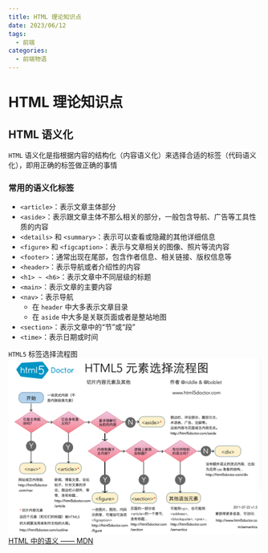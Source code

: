 ```yaml
---
title: HTML 理论知识点
date: 2023/06/12
tags:
  - 前端
categories:
  - 前端物语
---
```


# HTML 理论知识点

## HTML 语义化

`HTML` 语义化是指根据内容的结构化（内容语义化）来选择合适的标签（代码语义化），即用正确的标签做正确的事情
<custom-block title="语义化的优点" content="<div><code>HTML</code> 语义化增强文档的可识别性</div><ul><li>可以使页面在没有 <code>CSS</code> 样式表的情况下也能呈现出很好的内容结构</li><li>有利于 <code>SEO</code> 优化（爬虫依赖 <code>HTML</code> 的标签来确定渲染关键字的权重）</li><li>方便其他设备解析（屏幕阅读器、盲人阅读器）提升了用户体验</li><li>增强了代码的可读性和可维护性</li></ul>"></custom-block>

### 常用的语义化标签

- `<article>`：表示文章主体部分
- `<aside>`：表示跟文章主体不那么相关的部分，一般包含导航、广告等工具性质的内容
- `<details>` 和 `<summary>`：表示可以查看或隐藏的其他详细信息
- `<figure>` 和 `<figcaption>`：表示与文章相关的图像、照片等流内容
- `<footer>`：通常出现在尾部，包含作者信息、相关链接、版权信息等
- `<header>`：表示导航或者介绍性的内容
- `<h1> ~ <h6>`：表示文章中不同层级的标题
- `<main>`：表示文章的主要内容
- `<nav>`：表示导航
  - 在 `header` 中大多表示文章目录
  - 在 `aside` 中大多是关联页面或者是整站地图
- `<section>`：表示文章中的“节”或“段”
- `<time>`：表示日期或时间

`HTML5` 标签选择流程图
![](../img/html.png)
[HTML 中的语义 —— MDN](https://developer.mozilla.org/zh-CN/docs/Glossary/Semantics)
